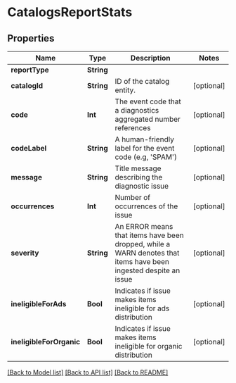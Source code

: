# CatalogsReportStats

## Properties
Name | Type | Description | Notes
------------ | ------------- | ------------- | -------------
**reportType** | **String** |  | 
**catalogId** | **String** | ID of the catalog entity. | [optional] 
**code** | **Int** | The event code that a diagnostics aggregated number references | [optional] 
**codeLabel** | **String** | A human-friendly label for the event code (e.g, &#39;SPAM&#39;) | [optional] 
**message** | **String** | Title message describing the diagnostic issue | [optional] 
**occurrences** | **Int** | Number of occurrences of the issue | [optional] 
**severity** | **String** | An ERROR means that items have been dropped, while a WARN denotes that items have been ingested despite an issue | [optional] 
**ineligibleForAds** | **Bool** | Indicates if issue makes items ineligible for ads distribution | [optional] 
**ineligibleForOrganic** | **Bool** | Indicates if issue makes items ineligible for organic distribution | [optional] 

[[Back to Model list]](../README.md#documentation-for-models) [[Back to API list]](../README.md#documentation-for-api-endpoints) [[Back to README]](../README.md)


